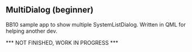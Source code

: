 MultiDialog (beginner)
--------------
BB10 sample app to show multiple SystemListDialog. Written in QML for helping another dev.

*** NOT FINISHED, WORK IN PROGRESS ***